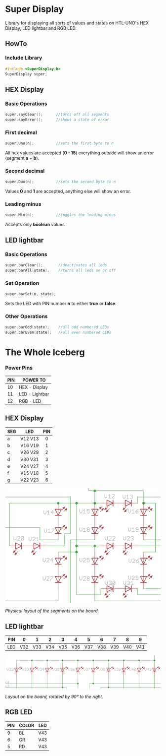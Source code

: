 # Super Display

Library for displaying all sorts of values and states on HTL-UNO's HEX Display, LED lightbar and RGB LED.

## HowTo

### Include Library
```cpp
#include <SuperDisplay.h>
SuperDisplay super;
```

## HEX Display

### Basic Operations
```cpp
super.sayClear();      //turns off all segments
super.sayError();      //shows a state of error
```

### First decimal
```cpp
super.Uno(n);          //sets the first byte to n
```
All hex values are accepted (**0 - 15**) everything outside will show an error (segment **a** + **b**).

### Second decimal
```cpp
super.Duo(n);          //sets the second byte to n
```
Values **0** and **1** are accepted, anything else will show an error.

### Leading minus
```cpp
super.Min(n);          //toggles the leading minus
```
Accepts only **boolean** values.

## LED lightbar

### Basic Operations
```cpp
super.barClear();       //deactivates all leds
super.barAll(state);    //turns all leds on or off
```

### Set Operation
```cpp
super.barSet(n, state);
```
Sets the LED with PIN number **n** to either **true** or **false**.

### Other Operations
```cpp
super.barOdd(state);    //all odd numbered LEDs
super.barEven(state);   //all even numbered LEDs
```

# The Whole Iceberg

### Power Pins

|PIN |POWER TO|
|----|--------|
| 10 | HEX - Display  |
| 11 | LED - Lightbar |
| 12 | RGB - LED      |

## HEX Display

|SEG|LED|PIN|
|---|---------|:---:|
| a | V12 V13 | 0
| b | V16 V19 | 1
| c | V26 V29 | 2
| d | V30 V31 | 3
| e | V24 V27 | 4
| f | V15 V18 | 5
| g | V22 V23 | 6

![displayLayout](https://raw.githubusercontent.com/steepangle/htl-uno/refs/heads/main/media/displayLayout.png)

*Physical layout of the segments on the board.*

## LED lightbar

|PIN| 0 | 1 | 2 | 3 | 4 | 5 | 6 | 7 | 8 | 9 |
|---|---|---|---|---|---|---|---|---|---|---|
|LED|V32|V33|V34|V35|V36|V37|V38|V39|V40|V41|

![lightbarLayout](https://raw.githubusercontent.com/steepangle/htl-uno/refs/heads/main/media/barLayout.png)

*Layout on the board, rotated by 90° to the right.*

## RGB LED

|PIN|COLOR|LED|
|---|-----|----|
| 9 | BL | V43 |
| 6 | GR | V43 |
| 5 | RD | V43 |